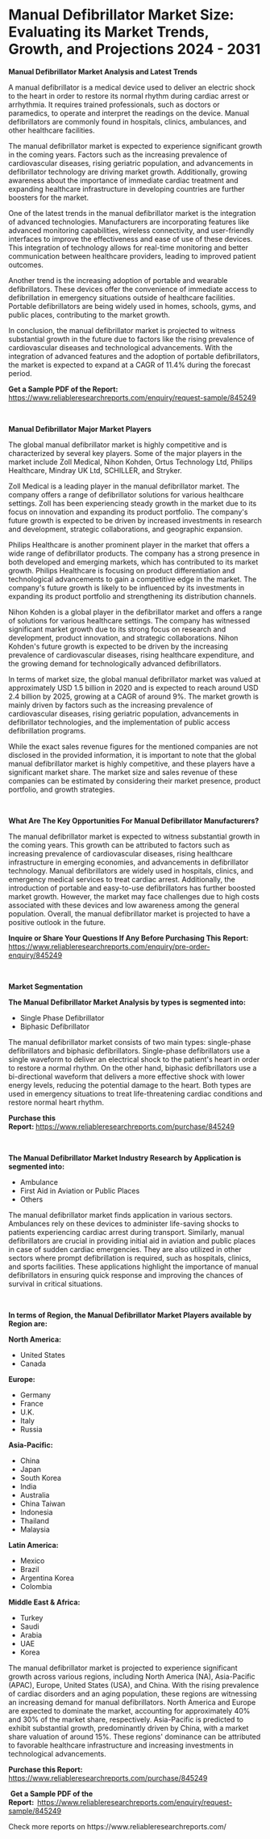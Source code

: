 <p><h1>Manual Defibrillator Market Size: Evaluating its Market Trends, Growth, and Projections 2024 - 2031</h1></p><p><strong>Manual Defibrillator Market Analysis and Latest Trends</strong></p>
<p><p>A manual defibrillator is a medical device used to deliver an electric shock to the heart in order to restore its normal rhythm during cardiac arrest or arrhythmia. It requires trained professionals, such as doctors or paramedics, to operate and interpret the readings on the device. Manual defibrillators are commonly found in hospitals, clinics, ambulances, and other healthcare facilities.</p><p>The manual defibrillator market is expected to experience significant growth in the coming years. Factors such as the increasing prevalence of cardiovascular diseases, rising geriatric population, and advancements in defibrillator technology are driving market growth. Additionally, growing awareness about the importance of immediate cardiac treatment and expanding healthcare infrastructure in developing countries are further boosters for the market.</p><p>One of the latest trends in the manual defibrillator market is the integration of advanced technologies. Manufacturers are incorporating features like advanced monitoring capabilities, wireless connectivity, and user-friendly interfaces to improve the effectiveness and ease of use of these devices. This integration of technology allows for real-time monitoring and better communication between healthcare providers, leading to improved patient outcomes.</p><p>Another trend is the increasing adoption of portable and wearable defibrillators. These devices offer the convenience of immediate access to defibrillation in emergency situations outside of healthcare facilities. Portable defibrillators are being widely used in homes, schools, gyms, and public places, contributing to the market growth.</p><p>In conclusion, the manual defibrillator market is projected to witness substantial growth in the future due to factors like the rising prevalence of cardiovascular diseases and technological advancements. With the integration of advanced features and the adoption of portable defibrillators, the market is expected to expand at a CAGR of 11.4% during the forecast period.</p></p>
<p><strong>Get a Sample PDF of the Report:&nbsp;</strong> <a href="https://www.reliableresearchreports.com/enquiry/request-sample/845249">https://www.reliableresearchreports.com/enquiry/request-sample/845249</a></p>
<p>&nbsp;</p>
<p><strong>Manual Defibrillator Major Market Players</strong></p>
<p><p>The global manual defibrillator market is highly competitive and is characterized by several key players. Some of the major players in the market include Zoll Medical, Nihon Kohden, Ortus Technology Ltd, Philips Healthcare, Mindray UK Ltd, SCHILLER, and Stryker.</p><p>Zoll Medical is a leading player in the manual defibrillator market. The company offers a range of defibrillator solutions for various healthcare settings. Zoll has been experiencing steady growth in the market due to its focus on innovation and expanding its product portfolio. The company's future growth is expected to be driven by increased investments in research and development, strategic collaborations, and geographic expansion.</p><p>Philips Healthcare is another prominent player in the market that offers a wide range of defibrillator products. The company has a strong presence in both developed and emerging markets, which has contributed to its market growth. Philips Healthcare is focusing on product differentiation and technological advancements to gain a competitive edge in the market. The company's future growth is likely to be influenced by its investments in expanding its product portfolio and strengthening its distribution channels.</p><p>Nihon Kohden is a global player in the defibrillator market and offers a range of solutions for various healthcare settings. The company has witnessed significant market growth due to its strong focus on research and development, product innovation, and strategic collaborations. Nihon Kohden's future growth is expected to be driven by the increasing prevalence of cardiovascular diseases, rising healthcare expenditure, and the growing demand for technologically advanced defibrillators.</p><p>In terms of market size, the global manual defibrillator market was valued at approximately USD 1.5 billion in 2020 and is expected to reach around USD 2.4 billion by 2025, growing at a CAGR of around 9%. The market growth is mainly driven by factors such as the increasing prevalence of cardiovascular diseases, rising geriatric population, advancements in defibrillator technologies, and the implementation of public access defibrillation programs.</p><p>While the exact sales revenue figures for the mentioned companies are not disclosed in the provided information, it is important to note that the global manual defibrillator market is highly competitive, and these players have a significant market share. The market size and sales revenue of these companies can be estimated by considering their market presence, product portfolio, and growth strategies.</p></p>
<p>&nbsp;</p>
<p><strong>What Are The Key Opportunities For Manual Defibrillator Manufacturers?</strong></p>
<p><p>The manual defibrillator market is expected to witness substantial growth in the coming years. This growth can be attributed to factors such as increasing prevalence of cardiovascular diseases, rising healthcare infrastructure in emerging economies, and advancements in defibrillator technology. Manual defibrillators are widely used in hospitals, clinics, and emergency medical services to treat cardiac arrest. Additionally, the introduction of portable and easy-to-use defibrillators has further boosted market growth. However, the market may face challenges due to high costs associated with these devices and low awareness among the general population. Overall, the manual defibrillator market is projected to have a positive outlook in the future.</p></p>
<p><strong>Inquire or Share Your Questions If Any Before Purchasing This Report:</strong> <a href="https://www.reliableresearchreports.com/enquiry/pre-order-enquiry/845249">https://www.reliableresearchreports.com/enquiry/pre-order-enquiry/845249</a></p>
<p>&nbsp;</p>
<p><strong>Market Segmentation</strong></p>
<p><strong>The Manual Defibrillator Market Analysis by types is segmented into:</strong></p>
<p><ul><li>Single Phase Defibrillator</li><li>Biphasic Defibrillator</li></ul></p>
<p><p>The manual defibrillator market consists of two main types: single-phase defibrillators and biphasic defibrillators. Single-phase defibrillators use a single waveform to deliver an electrical shock to the patient's heart in order to restore a normal rhythm. On the other hand, biphasic defibrillators use a bi-directional waveform that delivers a more effective shock with lower energy levels, reducing the potential damage to the heart. Both types are used in emergency situations to treat life-threatening cardiac conditions and restore normal heart rhythm.</p></p>
<p><strong>Purchase this Report:&nbsp;</strong><a href="https://www.reliableresearchreports.com/purchase/845249">https://www.reliableresearchreports.com/purchase/845249</a></p>
<p>&nbsp;</p>
<p><strong>The Manual Defibrillator Market Industry Research by Application is segmented into:</strong></p>
<p><ul><li>Ambulance</li><li>First Aid in Aviation or Public Places</li><li>Others</li></ul></p>
<p><p>The manual defibrillator market finds application in various sectors. Ambulances rely on these devices to administer life-saving shocks to patients experiencing cardiac arrest during transport. Similarly, manual defibrillators are crucial in providing initial aid in aviation and public places in case of sudden cardiac emergencies. They are also utilized in other sectors where prompt defibrillation is required, such as hospitals, clinics, and sports facilities. These applications highlight the importance of manual defibrillators in ensuring quick response and improving the chances of survival in critical situations.</p></p>
<p>&nbsp;</p>
<p><strong>In terms of Region, the Manual Defibrillator Market Players available by Region are:</strong></p>
<p>
    <p> <strong> North America: </strong>
        <ul>
            <li>United States</li>
            <li>Canada</li>
        </ul>
        </p> 
    <p> <strong> Europe: </strong>
        <ul>
            <li>Germany</li>
            <li>France</li>
            <li>U.K.</li>
            <li>Italy</li>
            <li>Russia</li>
        </ul>
        </p> 
    <p> <strong> Asia-Pacific: </strong>
        <ul>
            <li>China</li>
            <li>Japan</li>
            <li>South Korea</li>
            <li>India</li>
            <li>Australia</li>
            <li>China Taiwan</li>
            <li>Indonesia</li>
            <li>Thailand</li>
            <li>Malaysia</li>
        </ul>
        </p> 
    <p> <strong> Latin America: </strong>
        <ul>
            <li>Mexico</li>
            <li>Brazil</li>
            <li>Argentina Korea</li>
            <li>Colombia</li>
        </ul>
        </p> 
    <p> <strong> Middle East & Africa: </strong>
        <ul>
            <li>Turkey</li>
            <li>Saudi</li>
            <li>Arabia</li>
            <li>UAE</li>
            <li>Korea</li>
        </ul>
    </p>
    </p>
<p><p>The manual defibrillator market is projected to experience significant growth across various regions, including North America (NA), Asia-Pacific (APAC), Europe, United States (USA), and China. With the rising prevalence of cardiac disorders and an aging population, these regions are witnessing an increasing demand for manual defibrillators. North America and Europe are expected to dominate the market, accounting for approximately 40% and 30% of the market share, respectively. Asia-Pacific is predicted to exhibit substantial growth, predominantly driven by China, with a market share valuation of around 15%. These regions' dominance can be attributed to favorable healthcare infrastructure and increasing investments in technological advancements.</p></p>
<p><strong>Purchase this Report: </strong><a href="https://www.reliableresearchreports.com/purchase/845249">https://www.reliableresearchreports.com/purchase/845249</a></p>
<p>&nbsp;<strong>Get a Sample PDF of the Report:&nbsp;&nbsp;</strong><a href="https://www.reliableresearchreports.com/enquiry/request-sample/845249">https://www.reliableresearchreports.com/enquiry/request-sample/845249</a></p>
<p><strong></strong></p>
<p>Check more reports on https://www.reliableresearchreports.com/</p>
